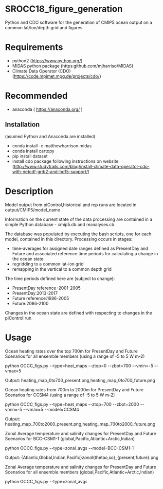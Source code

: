 # SROCC18_figure_generation
Python and CDO software for the generation of CMIP5 ocean output on a common lat/lon/depth grid and figures


# Requirements

* python2 (https://www.python.org/)
* MIDAS python package (https:github.com/mjharriso/MIDAS)
* Climate Data Operator (CDO) (https://code.mpimet.mpg.de/projects/cdo/)

# Recommended

* anaconda ( https://anaconda.org/ )

## Installation

(asumed Python and Anaconda are installed)

* conda install -c matthewharrison midas
* conda install cartopy
* pip install dataset
* Install cdo package following instructions on website (http://www.studytrails.com/blog/install-climate-data-operator-cdo-with-netcdf-grib2-and-hdf5-support/)

# Description

Model output from piControl,historical and rcp runs are located in output/CMIP5/model_name

Information on the current state of the data processing are contained in a simple Python database - cmip5.db and reanalyses.cb

The database was populated by executing the bash scripts, one for each model, contained in this directory. Processing occurs in stages:

* time-averages for assigned date ranges defined as PresentDay and Future and associated reference time periods for calculating a change in the ocean state
* regridding to a common lat-lon grid
* remapping in the vertical to a common depth grid

The time periods defined here are (subject to change):

* PresentDay reference :2001-2005
* PresentDay:2013-2017
* Future reference:1986-2005
* Future:2086-2100

Changes in the ocean state are defined with respecting to changes in the piControl run.

# Usage


Ocean heating rates over the top 700m for PresentDay and Future Scenarios for all ensemble members (using a range of -5 to 5 W m-2)

python OCCC_figs.py --type=heat_maps --ztop=0 --zbot=700 --vmin=-5 --vmax=5

Output: heating_map_0to700_present.png,heating_map_0to700_future.png

Ocean heating rates from 700m to 2000m for PresentDay and Future Scenarios for CCSM4  (using a range of -5 to 5 W m-2)


python OCCC_figs.py --type=heat_maps --ztop=700 --zbot=2000 --vmin=-5 --vmax=5 --model=CCSM4

Output: heating_map_700to2000_present.png,heating_map_700to2000_future.png

Zonal Average temperature and salinity changes for PresentDay and Future Scenarios for BCC-CSM1-1 (global,Pacific,Atlantic+Arctic,Indian)

python OCCC_figs.py --type=zonal_avgs --model=BCC-CSM1-1

Output: {Atlantic,Global,Indian,Pacific}_zonal_{thetao,so}_{present,future}.png

Zonal Average temperature and salinity changes for PresentDay and Future Scenarios for all ensemble members (global,Pacific,Atlantic+Arctic,Indian)

python OCCC_figs.py --type=zonal_avgs

